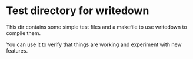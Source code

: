 # Test directory for writedown

This dir contains some simple test files and a makefile to use writedown to compile them.

You can use it to verify that things are working and experiment with new features.
